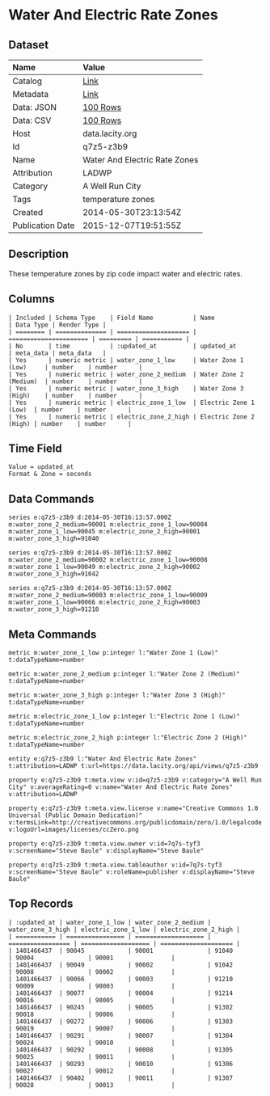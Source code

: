 # Water And Electric Rate Zones

## Dataset

| Name | Value |
| :--- | :---- |
| Catalog | [Link](https://catalog.data.gov/dataset/water-and-electric-rate-zones) |
| Metadata | [Link](https://data.lacity.org/api/views/q7z5-z3b9) |
| Data: JSON | [100 Rows](https://data.lacity.org/api/views/q7z5-z3b9/rows.json?max_rows=100) |
| Data: CSV | [100 Rows](https://data.lacity.org/api/views/q7z5-z3b9/rows.csv?max_rows=100) |
| Host | data.lacity.org |
| Id | q7z5-z3b9 |
| Name | Water And Electric Rate Zones |
| Attribution | LADWP |
| Category | A Well Run City |
| Tags | temperature zones |
| Created | 2014-05-30T23:13:54Z |
| Publication Date | 2015-12-07T19:51:55Z |

## Description

These temperature zones by zip code impact water and electric rates.

## Columns

```ls
| Included | Schema Type    | Field Name           | Name                   | Data Type | Render Type |
| ======== | ============== | ==================== | ====================== | ========= | =========== |
| No       | time           | :updated_at          | updated_at             | meta_data | meta_data   |
| Yes      | numeric metric | water_zone_1_low     | Water Zone 1 (Low)     | number    | number      |
| Yes      | numeric metric | water_zone_2_medium  | Water Zone 2 (Medium)  | number    | number      |
| Yes      | numeric metric | water_zone_3_high    | Water Zone 3 (High)    | number    | number      |
| Yes      | numeric metric | electric_zone_1_low  | Electric Zone 1 (Low)  | number    | number      |
| Yes      | numeric metric | electric_zone_2_high | Electric Zone 2 (High) | number    | number      |
```

## Time Field

```ls
Value = updated_at
Format & Zone = seconds
```

## Data Commands

```ls
series e:q7z5-z3b9 d:2014-05-30T16:13:57.000Z m:water_zone_2_medium=90001 m:electric_zone_1_low=90004 m:water_zone_1_low=90045 m:electric_zone_2_high=90001 m:water_zone_3_high=91040

series e:q7z5-z3b9 d:2014-05-30T16:13:57.000Z m:water_zone_2_medium=90002 m:electric_zone_1_low=90008 m:water_zone_1_low=90049 m:electric_zone_2_high=90002 m:water_zone_3_high=91042

series e:q7z5-z3b9 d:2014-05-30T16:13:57.000Z m:water_zone_2_medium=90003 m:electric_zone_1_low=90009 m:water_zone_1_low=90066 m:electric_zone_2_high=90003 m:water_zone_3_high=91210
```

## Meta Commands

```ls
metric m:water_zone_1_low p:integer l:"Water Zone 1 (Low)" t:dataTypeName=number

metric m:water_zone_2_medium p:integer l:"Water Zone 2 (Medium)" t:dataTypeName=number

metric m:water_zone_3_high p:integer l:"Water Zone 3 (High)" t:dataTypeName=number

metric m:electric_zone_1_low p:integer l:"Electric Zone 1 (Low)" t:dataTypeName=number

metric m:electric_zone_2_high p:integer l:"Electric Zone 2 (High)" t:dataTypeName=number

entity e:q7z5-z3b9 l:"Water And Electric Rate Zones" t:attribution=LADWP t:url=https://data.lacity.org/api/views/q7z5-z3b9

property e:q7z5-z3b9 t:meta.view v:id=q7z5-z3b9 v:category="A Well Run City" v:averageRating=0 v:name="Water And Electric Rate Zones" v:attribution=LADWP

property e:q7z5-z3b9 t:meta.view.license v:name="Creative Commons 1.0 Universal (Public Domain Dedication)" v:termsLink=http://creativecommons.org/publicdomain/zero/1.0/legalcode v:logoUrl=images/licenses/ccZero.png

property e:q7z5-z3b9 t:meta.view.owner v:id=7q7s-tyf3 v:screenName="Steve Baule" v:displayName="Steve Baule"

property e:q7z5-z3b9 t:meta.view.tableauthor v:id=7q7s-tyf3 v:screenName="Steve Baule" v:roleName=publisher v:displayName="Steve Baule"
```

## Top Records

```ls
| :updated_at | water_zone_1_low | water_zone_2_medium | water_zone_3_high | electric_zone_1_low | electric_zone_2_high | 
| =========== | ================ | =================== | ================= | =================== | ==================== | 
| 1401466437  | 90045            | 90001               | 91040             | 90004               | 90001                | 
| 1401466437  | 90049            | 90002               | 91042             | 90008               | 90002                | 
| 1401466437  | 90066            | 90003               | 91210             | 90009               | 90003                | 
| 1401466437  | 90077            | 90004               | 91214             | 90016               | 90005                | 
| 1401466437  | 90245            | 90005               | 91302             | 90018               | 90006                | 
| 1401466437  | 90272            | 90006               | 91303             | 90019               | 90007                | 
| 1401466437  | 90291            | 90007               | 91304             | 90024               | 90010                | 
| 1401466437  | 90292            | 90008               | 91305             | 90025               | 90011                | 
| 1401466437  | 90293            | 90010               | 91306             | 90027               | 90012                | 
| 1401466437  | 90402            | 90011               | 91307             | 90028               | 90013                | 
```